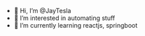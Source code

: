- 👋 Hi, I’m @JayTesla
- 👀 I’m interested in automating stuff
- 🌱 I’m currently learning reactjs, springboot

<!---
JayTesla/JayTesla is a ✨ special ✨ repository because its `README.md` (this file) appears on your GitHub profile.
You can click the Preview link to take a look at your changes.
--->

